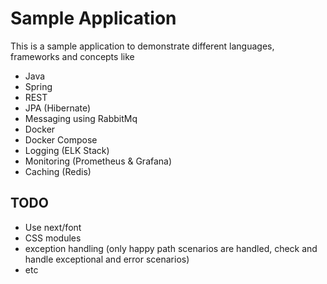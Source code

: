 # Sample Application

This is a sample application to demonstrate different languages, frameworks and concepts like

- Java
- Spring
- REST
- JPA (Hibernate)
- Messaging using RabbitMq
- Docker
- Docker Compose
- Logging (ELK Stack)
- Monitoring (Prometheus & Grafana)
- Caching (Redis)

## TODO

- Use next/font
- CSS modules
- exception handling (only happy path scenarios are handled, check and handle exceptional and error scenarios)
- etc
